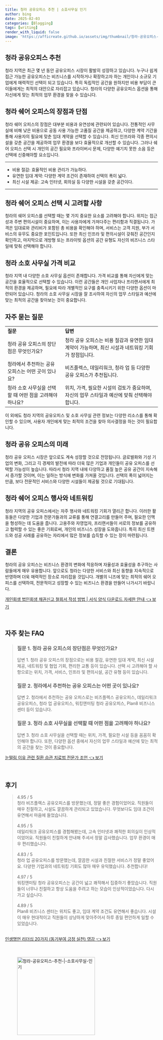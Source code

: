 ```yaml
---
title: 청라 공유오피스 추천 | 소호사무실 인기
author: bing
date: 2025-02-03
categories: [Blogging]
tags: [writing]
render_with_liquid: false
image: 'https://afficreate.github.io/assets/img/thumbnail/청라-공유오피스-추천-|-소호사무실-인기.webp'
---
```



<h2 id='청라_공유오피스_추천'>청라 공유오피스 추천</h2>

<p>청라 지역은 최근 몇 년 동안 공유오피스 시장이 활발히 성장하고 있습니다. 누구나 쉽게 접근 가능한 공유오피스는 비즈니스를 시작하거나 확장하고자 하는 개인이나 소규모 기업에게 매력적인 선택이 되고 있습니다. 특히 독립적인 공간을 원하지만 비용 부담이 큰 이들에게는 최적의 대안으로 자리잡고 있습니다. 청라의 다양한 공유오피스 옵션을 통해 자신에게 맞는 최적의 업무 환경을 찾을 수 있습니다.</p>

<h2 id='청라_쉐어_오피스의_장점과_단점'>청라 쉐어 오피스의 장점과 단점</h2>

<p>청라 쉐어 오피스의 장점은 대부분 비용과 유연성에 관련되어 있습니다. 전통적인 사무실에 비해 낮은 비용으로 공동 사용 가능한 고품질 공간을 제공하고, 다양한 계약 기간을 통해 사용자의 필요에 맞춘 임대 계약을 선택할 수 있습니다. 최신 인프라와 각종 편의시설을 갖춘 공간을 제공하여 업무 환경을 보다 효율적으로 개선할 수 있습니다. 그러나 쉐어 오피스 선택 시 개인의 공간 필요와 프라이버시 문제, 다양한 예기치 못한 소음 등은 선택에 신중해야할 요소입니다.</p>

<hr />

<ul>
    <li>비용 절감: 효율적인 비용 관리가 가능하다.</li>
    <li>유연한 임대 계약: 다양한 계약 조건이 존재하여 선택의 폭이 넓다.</li>
    <li>최신 시설 제공: 고속 인터넷, 회의실 등 다양한 시설을 갖춘 공간이다.</li>
</ul>

<hr />

<h2 id='청라_쉐어_오피스_선택_시_고려할_사항'>청라 쉐어 오피스 선택 시 고려할 사항</h2>

<p>청라의 쉐어 오피스를 선택할 때는 몇 가지 중요한 요소를 고려해야 합니다. 위치는 접근성과 주변 편의시설이 중요하며, 이는 사용자에게 가져다주는 편리함과 직결됩니다. 가격은 임대료와 관리비가 포함된 총 비용을 확인해야 하며, 서비스는 고객 지원, 부가 서비스의 유무도 중요한 포인트입니다. 또한 최신 인프라 및 편의시설이 갖춰진 공간인지 확인하고, 마지막으로 개방형 또는 프라이빗 옵션의 공간 유형도 자신의 비즈니스 스타일에 맞춰 선택해야 합니다.</p>

<h2 id='청라_소호_사무실_가격_비교'>청라 소호 사무실 가격 비교</h2>

<p>청라 지역 내 다양한 소호 사무실 옵션이 존재합니다. 가격 비교를 통해 자신에게 맞는 공간을 효율적으로 선택할 수 있습니다. 이런 공간들은 개인 사업자나 프리랜서에게 최적의 환경을 제공하며, 필요에 따라 개별적인 요구를 충족시키기 위한 다양한 옵션이 마련되어 있습니다. 청라의 소호 사무실 시장을 잘 조사하여 자신의 업무 스타일과 예산에 맞는 최적의 공간을 찾아보는 것이 중요합니다.</p>

<h2 id='자주_묻는_질문'>자주 묻는 질문</h2>

<table>
    <tr>
        <td><b>질문</b></td>
        <td><b>답변</b></td>
    </tr>
    <tr>
        <td>청라 공유 오피스의 장단점은 무엇인가요?</td>
        <td>청라 공유 오피스는 비용 절감과 유연한 임대 계약이 가능하며, 최신 시설과 네트워킹 기회가 장점입니다.</td>
    </tr>
    <tr>
        <td>청라에서 추천하는 공유 오피스는 어떤 곳이 있나요?</td>
        <td>비즈플렉스, 데일리워크, 청라 업 등 다양한 공유 오피스가 추천됩니다.</td>
    </tr>
    <tr>
        <td>청라 소호 사무실을 선택할 때 어떤 점을 고려해야 하나요?</td>
        <td>위치, 가격, 필요한 시설의 검토가 중요하며, 자신의 업무 스타일과 예산에 맞춰 선택해야 합니다.</td>
    </tr>
</table>

<p>이 외에도 청라 지역의 공유오피스 및 소호 사무실 관련 정보는 다양한 리소스를 통해 확인할 수 있으며, 사용자 개인에게 맞는 최적의 조건을 찾아 의사결정을 하는 것이 필요합니다.</p>

<h2 id='청라_공유_오피스의_미래'>청라 공유 오피스의 미래</h2>

<p>청라 공유 오피스 시장은 앞으로도 계속 성장할 것으로 전망됩니다. 글로벌화와 기성 기업의 변화, 그리고 긱 경제의 발전에 따라 더욱 많은 기업과 개인들이 공유 오피스를 선택할 가능성이 높습니다. 따라서 청라 지역 내에 다양하고 품질 높은 공유 공간이 지속해서 증가할 것이며, 이는 일하는 방식에 변화를 가져올 것입니다. 선택의 폭이 넓어지는 만큼, 보다 전문적인 서비스와 다양한 시설들이 제공될 것으로 기대됩니다.</p>

<h2 id='청라_쉐어_오피스_행사와_네트워킹'>청라 쉐어 오피스 행사와 네트워킹</h2>

<p>청라 지역의 공유 오피스에서는 자주 행사와 네트워킹 기회가 열리곤 합니다. 이러한 활동들은 다양한 기업과 전문가들과의 교류를 통해 연결고리를 만들어 주며, 필요한 인맥을 형성하는 데 도움을 줍니다. 고용주와 자영업자, 프리랜서들이 서로의 정보를 공유하고 협력할 수 있는 좋은 기회로써, 개인의 비즈니스 성장을 도와줍니다. 특히 최신 트렌드와 성공 사례를 공유하는 자리에서 많은 정보를 습득할 수 있는 장이 마련됩니다.</p>

<h2 id='결론'>결론</h2>

<p>청라의 공유 오피스는 비즈니스 환경의 변화에 적응하며 자율성과 효율성을 추구하는 사람들에게 매우 유용합니다. 앞으로도 청라는 다양한 서비스와 최신 동향을 지속적으로 반영하며 더욱 매력적인 장소로 자리잡을 것입니다. 개별의 니즈에 맞는 최적의 쉐어 오피스를 선택하여, 전문적이고 성장할 수 있는 비즈니스 환경을 만들어 나가시기 바랍니다.</p>


<p><a class="click-button" title="개인회생 법인회생 채권신고 철회서 작성 방법 | 서식 양식 다운로드 자세한 안내" href="https://afficreate.github.io/posts/%EA%B0%9C%EC%9D%B8%ED%9A%8C%EC%83%9D-%EB%B2%95%EC%9D%B8%ED%9A%8C%EC%83%9D-%EC%B1%84%EA%B6%8C%EC%8B%A0%EA%B3%A0-%EC%B2%A0%ED%9A%8C%EC%84%9C-%EC%9E%91%EC%84%B1-%EB%B0%A9%EB%B2%95-%EC%84%9C%EC%8B%9D-%EC%96%91%EC%8B%9D-%EB%8B%A4%EC%9A%B4%EB%A1%9C%EB%93%9C-%EC%9E%90%EC%84%B8%ED%95%9C-%EC%95%88%EB%82%B4/" rel="dofollow">개인회생 법인회생 채권신고 철회서 작성 방법 | 서식 양식 다운로드 자세한 안내 👈 보기</a></p><br>
<h2 id='자주_찾는_FAQ'>자주 찾는 FAQ</h2>
<div itemscope="" itemtype="https://schema.org/FAQPage"> 
<blockquote> 
<div itemscope="" itemprop="mainEntity" itemtype="https://schema.org/Question"> 
<h3 itemprop="name">질문 1. 청라 공유 오피스의 장단점은 무엇인가요?</h3> 
<div itemscope="" itemprop="acceptedAnswer" itemtype="https://schema.org/Answer"> 
<span itemprop="text"> 
<p>답변 1. 청라 공유 오피스의 장점으로는 비용 절감, 유연한 임대 계약, 최신 시설 제공, 네트워킹 및 협업 기회, 편리한 교통 등이 있습니다. 선택 시 고려해야 할 사항으로는 위치, 가격, 서비스, 인프라 및 편의시설, 공간 유형 등이 있습니다.</p> 
</span> 
</div> 
</div> 
<div itemscope="" itemprop="mainEntity" itemtype="https://schema.org/Question"> 
<h3 itemprop="name">질문 2. 청라에서 추천하는 공유 오피스는 어떤 곳이 있나요?</h3> 
<div itemscope="" itemprop="acceptedAnswer" itemtype="https://schema.org/Answer"> 
<span itemprop="text"> 
<p>답변 2. 청라에서 추천하는 공유 오피스로는 비즈플렉스 공유오피스, 데일리워크 공유오피스, 청라 업 공유오피스, 워킹앤미팅 청라 공유오피스, Plan8 비즈니스 센터 등이 있습니다.</p> 
</span> 
</div> 
</div> 
<div itemscope="" itemprop="mainEntity" itemtype="https://schema.org/Question"> 
<h3 itemprop="name">질문 3. 청라 소호 사무실을 선택할 때 어떤 점을 고려해야 하나요?</h3> 
<div itemscope="" itemprop="acceptedAnswer" itemtype="https://schema.org/Answer"> 
<span itemprop="text"> 
<p>답변 3. 청라 소호 사무실을 선택할 때는 위치, 가격, 필요한 시설 등을 꼼꼼히 확인해야 합니다. 또한, 다양한 옵션 중에서 자신의 업무 스타일과 예산에 맞는 최적의 공간을 찾는 것이 중요합니다.</p> 
</span> 
</div> 
</div> 
</blockquote> 
</div>
<p><a class="click-button" title="눈떨림 이유 관련 질환 습관 치료법 전문가 조언" href="https://afficreate.github.io/posts/%EB%88%88%EB%96%A8%EB%A6%BC-%EC%9D%B4%EC%9C%A0-%EA%B4%80%EB%A0%A8-%EC%A7%88%ED%99%98-%EC%8A%B5%EA%B4%80-%EC%B9%98%EB%A3%8C%EB%B2%95-%EC%A0%84%EB%AC%B8%EA%B0%80-%EC%A1%B0%EC%96%B8/" rel="dofollow">눈떨림 이유 관련 질환 습관 치료법 전문가 조언 👈 보기</a></p><br>
<h2 id='후기'>후기</h2>
<div itemscope itemtype="https://schema.org/Product">
  <blockquote>
  <div itemprop="review" itemscope itemtype="https://schema.org/Review">
      <div itemprop="reviewRating" itemscope itemtype="https://schema.org/Rating"> <span itemprop="ratingValue">4.95</span> / <span itemprop="bestRating">5</span> </div>
      <span itemprop="reviewBody">청라 비즈플렉스 공유오피스를 방문했는데, 정말 좋은 경험이었어요. 직원들이 매우 친절하고, 시설도 깔끔하게 관리되고 있었습니다. 무엇보다도 임대 조건이 유연해서 마음에 들었습니다.</span>
  </div>
  <br>
  <div itemprop="review" itemscope itemtype="https://schema.org/Review">
      <div itemprop="reviewRating" itemscope itemtype="https://schema.org/Rating"> <span itemprop="ratingValue">4.95</span> / <span itemprop="bestRating">5</span> </div>
      <span itemprop="reviewBody">데일리워크 공유오피스를 경험해봤는데, 고속 인터넷과 쾌적한 회의실이 인상적이었어요. 직원들이 친절하게 안내해 주셔서 정말 감사했습니다. 업무 환경이 매우 편리했습니다.</span>
  </div>
  <br>
  <div itemprop="review" itemscope itemtype="https://schema.org/Review">
      <div itemprop="reviewRating" itemscope itemtype="https://schema.org/Rating"> <span itemprop="ratingValue">4.83</span> / <span itemprop="bestRating">5</span> </div>
      <span itemprop="reviewBody">청라 업 공유오피스를 방문했는데, 깔끔한 시설과 친절한 서비스가 정말 좋았어요. 다양한 기업과의 네트워킹 기회도 많아 매우 유익했습니다. 추천합니다!</span>
  </div>
  <br>
  <div itemprop="review" itemscope itemtype="https://schema.org/Review">
      <div itemprop="reviewRating" itemscope itemtype="https://schema.org/Rating"> <span itemprop="ratingValue">4.97</span> / <span itemprop="bestRating">5</span> </div>
      <span itemprop="reviewBody">워킹앤미팅 청라 공유오피스는 공간이 넓고 쾌적해서 집중하기 좋았습니다. 직원들이 너무나 친절하고 항상 도움을 주려고 하는 모습이 인상적이었습니다. 다시 가고 싶습니다.</span>
  </div>
  <br>
  <div itemprop="review" itemscope itemtype="https://schema.org/Review">
      <div itemprop="reviewRating" itemscope itemtype="https://schema.org/Rating"> <span itemprop="ratingValue">4.89</span> / <span itemprop="bestRating">5</span> </div>
      <span itemprop="reviewBody">Plan8 비즈니스 센터는 위치도 좋고, 임대 계약 조건도 유연해서 좋습니다. 시설이 매우 현대적이고 직원들이 상냥하게 맞아주어서 하루 종일 편안하게 일할 수 있었습니다.</span>
  </div>
  <br>
  </blockquote>
</div>
<p><a class="click-button" title="인생명언 리더십 20가지 (동기부여 긍정 실천) 영감" href="https://afficreate.github.io/posts/%EC%9D%B8%EC%83%9D%EB%AA%85%EC%96%B8-%EB%A6%AC%EB%8D%94%EC%8B%AD-20%EA%B0%80%EC%A7%80-(%EB%8F%99%EA%B8%B0%EB%B6%80%EC%97%AC-%EA%B8%8D%EC%A0%95-%EC%8B%A4%EC%B2%9C)-%EC%98%81%EA%B0%90/" rel="dofollow">인생명언 리더십 20가지 (동기부여 긍정 실천) 영감 👈 보기</a></p><br>
<figure class="image"><img src="https://afficreate.github.io/assets/img/thumbnail/청라-공유오피스-추천-|-소호사무실-인기.webp" alt="청라-공유오피스-추천-|-소호사무실-인기" width="256" height="256"></figure>